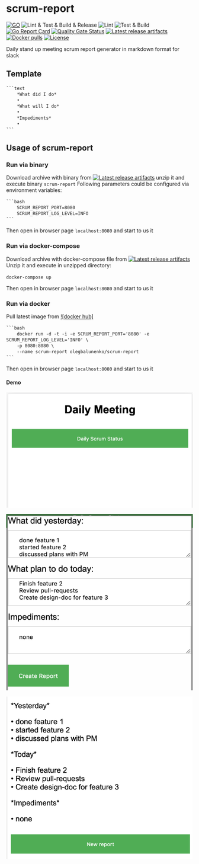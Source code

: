 # scrum-report


[![GO](https://img.shields.io/github/go-mod/go-version/obalunenko/scrum-report)](https://golang.org/doc/devel/release.html)
![Lint & Test & Build & Release](https://github.com/obalunenko/scrum-report/workflows/Lint%20&%20Test%20&%20Build%20&%20Release/badge.svg)
![Lint](https://github.com/obalunenko/scrum-report/workflows/Lint/badge.svg)
![Test & Build](https://github.com/obalunenko/scrum-report/workflows/Test%20&%20Build/badge.svg)
[![Go Report Card](https://goreportcard.com/badge/github.com/obalunenko/scrum-report)](https://goreportcard.com/report/github.com/obalunenko/scrum-report)
[![Quality Gate Status](https://sonarcloud.io/api/project_badges/measure?project=oleg-balunenko_scrum-report&metric=alert_status)](https://sonarcloud.io/dashboard?id=oleg-balunenko_scrum-report)
[![Latest release artifacts](https://img.shields.io/github/v/release/obalunenko/scrum-report)](https://github.com/obalunenko/scrum-report/releases/latest)
[![Docker pulls](https://img.shields.io/docker/pulls/olegbalunenko/scrum-report)](https://hub.docker.com/r/olegbalunenko/scrum-report)
[![License](https://img.shields.io/github/license/obalunenko/scrum-report)](/LICENSE)

Daily stand up meeting scrum report generator in markdown format for slack

## Template

    ```text
        *What did I do*
        •
        *What will I do*
        •
        *Impediments*
        •
    ```

## Usage of scrum-report

### Run via binary
Download archive with binary from [![Latest release artifacts](https://img.shields.io/badge/artifacts-download-blue.svg)](https://github.com/obalunenko/scrum-report/releases/latest)
unzip it and execute binary `scrum-report`
Following parameters could be configured via environment variables:

    ```bash
        SCRUM_REPORT_PORT=8080
        SCRUM_REPORT_LOG_LEVEL=INFO
    ```

Then open in browser page `localhost:8080` and start to us it

### Run via docker-compose
Download archive with docker-compose file from [![Latest release artifacts](https://img.shields.io/badge/artifacts-download-blue.svg)](https://github.com/obalunenko/scrum-report/releases/latest)
Unzip it and execute in unzipped directory:

`docker-compose up`

Then open in browser page `localhost:8080` and start to us it

### Run via docker
Pull latest image from [![docker hub]](https://hub.docker.com/r/olegbalunenko/scrum-report)

    ```bash 
        docker run -d -t -i -e SCRUM_REPORT_PORT='8080' -e SCRUM_REPORT_LOG_LEVEL='INFO' \
        -p 8080:8080 \
        --name scrum-report olegbalunenko/scrum-report
    ```
Then open in browser page `localhost:8080` and start to us it

#### Demo

![first step](.github/images/img1.png)

![first step](.github/images/img2.png)

![first step](.github/images/img3.png)
